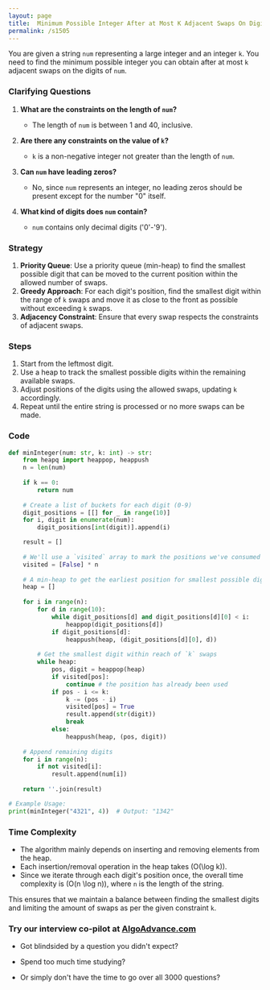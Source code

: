 ```yaml
---
layout: page
title:  Minimum Possible Integer After at Most K Adjacent Swaps On Digits-out
permalink: /s1505
---
```

You are given a string `num` representing a large integer and an integer `k`. You need to find the minimum possible integer you can obtain after at most `k` adjacent swaps on the digits of `num`.

### Clarifying Questions
1. **What are the constraints on the length of `num`?**
   - The length of `num` is between 1 and 40, inclusive.
   
2. **Are there any constraints on the value of `k`?**
   - `k` is a non-negative integer not greater than the length of `num`.

3. **Can `num` have leading zeros?**
   - No, since `num` represents an integer, no leading zeros should be present except for the number "0" itself.

4. **What kind of digits does `num` contain?**
   - `num` contains only decimal digits ('0'-'9').

### Strategy
1. **Priority Queue**: Use a priority queue (min-heap) to find the smallest possible digit that can be moved to the current position within the allowed number of swaps.
2. **Greedy Approach**: For each digit's position, find the smallest digit within the range of `k` swaps and move it as close to the front as possible without exceeding `k` swaps.
3. **Adjacency Constraint**: Ensure that every swap respects the constraints of adjacent swaps.

### Steps
1. Start from the leftmost digit.
2. Use a heap to track the smallest possible digits within the remaining available swaps.
3. Adjust positions of the digits using the allowed swaps, updating `k` accordingly.
4. Repeat until the entire string is processed or no more swaps can be made.

### Code
```python
def minInteger(num: str, k: int) -> str:
    from heapq import heappop, heappush
    n = len(num)
    
    if k == 0:
        return num
    
    # Create a list of buckets for each digit (0-9)
    digit_positions = [[] for _ in range(10)]
    for i, digit in enumerate(num):
        digit_positions[int(digit)].append(i)

    result = []
    
    # We'll use a `visited` array to mark the positions we've consumed
    visited = [False] * n
    
    # A min-heap to get the earliest position for smallest possible digits
    heap = []
    
    for i in range(n):
        for d in range(10):
            while digit_positions[d] and digit_positions[d][0] < i:
                heappop(digit_positions[d])
            if digit_positions[d]:
                heappush(heap, (digit_positions[d][0], d))
        
        # Get the smallest digit within reach of `k` swaps
        while heap:
            pos, digit = heappop(heap)
            if visited[pos]:
                continue # the position has already been used
            if pos - i <= k:
                k -= (pos - i)
                visited[pos] = True
                result.append(str(digit))
                break
            else:
                heappush(heap, (pos, digit))
    
    # Append remaining digits
    for i in range(n):
        if not visited[i]:
            result.append(num[i])
    
    return ''.join(result)

# Example Usage:
print(minInteger("4321", 4))  # Output: "1342"
```

### Time Complexity
- The algorithm mainly depends on inserting and removing elements from the heap.
- Each insertion/removal operation in the heap takes \(O(\log k)\).
- Since we iterate through each digit's position once, the overall time complexity is \(O(n \log n)\), where `n` is the length of the string.

This ensures that we maintain a balance between finding the smallest digits and limiting the amount of swaps as per the given constraint `k`.


### Try our interview co-pilot at [AlgoAdvance.com](https://algoAdvance.com)

- Got blindsided by a question you didn't expect?

- Spend too much time studying?

- Or simply don't have the time to go over all 3000 questions?

